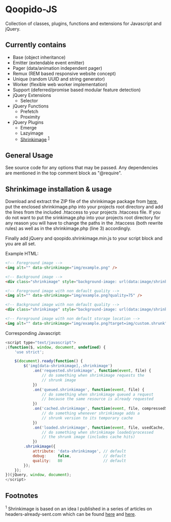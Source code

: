 Qoopido-JS
==========

Collection of classes, plugins, functions and extensions for Javascript and jQuery.

Currently contains
---------------------------
- Base (object inheritance)
- Emitter (extendable event emitter)
- Pager (data/animation independent pager)
- Remux (REM based responsive website concept)
- Unique (random UUID and string generator)
- Worker (flexible web worker implementation)
- Support (deferred/promise based modular feature detection)
- jQuery Extensions
	- Selector
- jQuery Functions
	- Prefetch
	- Proximity
- jQuery Plugins
	- Emerge
	- Lazyimage
	- [Shrinkimage](#shrinkimage-installation--usage) <sup>[1](#footnotes)</sup>


General Usage
---------------------------
See source code for any options that may be passed. Any dependencies are mentioned in the top comment block as "@require".

Shrinkimage installation & usage
---------------------------
Download and extract the ZIP file of the shrinkimage package from [here](https://github.com/dlueth/Qoopido-JS/blob/master/packages/qoopido.shrinkimage.zip?raw=true), put the enclosed shrinkimage.php into your projects root directory and add the lines from the included .htaccess to your projects .htaccess file. If you do not want to put the srinkimage.php into your projects root directory for any reason you will have to change the paths in the .htaccess (both rewrite rules) as well as in the shrinkimage.php (line 3) accordingly.

Finally add jQuery and qoopido.shrinkimage.min.js to your script block and you are all set.

Example HTML:
```html
<!-- Foreground image -->
<img alt="" data-shrinkimage="img/example.png" />

<!-- Background image -->
<div class="shrinkimage" style="background-image: url(data:image/shrink,img/example.png);"></div>

<!-- Foreground image with non default quality -->
<img alt="" data-shrinkimage="img/example.png?quality=75" />

<!-- Background image with non default quality -->
<div class="shrinkimage" style="background-image: url(data:image/shrink,img/example.png?quality=75);"></div>

<!-- Foreground image with non default storage location -->
<img alt="" data-shrinkimage="img/example.png?target=img/custom.shrunk" />
```

Corresponding Javascript:
```javascript
<script type="text/javascript">
;(function($, window, document, undefined) {
    'use strict';

    $(document).ready(function() {
        $('img[data-shrinkimage],.shrinkimage')
            .on('requested.shrinkimage', function(event, file) {
                // do something when shrinkimage requests the
                // shrunk image
            })
            .on('queued.shrinkimage', function(event, file) {
				// do something when shrinkimage queued a request
				// because the same resource is already requested
			})
			.on('cached.shrinkimage', function(event, file, compressedSize, originalSize) {
				// do something whenever shrinkimage adds a
				// shrunk version to its temporary cache
			})
            .on('loaded.shrinkimage', function(event, file, usedCache, usedFallback) {
                // do something when shrinkimage loaded/processed
                // the shrunk image (includes cache hits)
            })
        .shrinkimage({
			attribute: 'data-shrinkimage', // default
			debug:     false,              // default
			quality:   80                  // default
		});
    });
})(jQuery, window, document);
</script>
```

Footnotes
---------------------------
<sup>1</sup> Shrinkimage is based on an idea I published in a series of articles on headers-already-sent.com which can be found [here](http://headers-already-sent.com/artikel/shrinkimage-1/ "shrinkImage - A method to reduce the filesize of PNG-images with full alpha-channel by about 70-80%") and [here](http://headers-already-sent.com/artikel/shrinkimage-2/ "shrinkImage continued - jQuery plugin and automatic generation").

